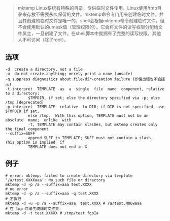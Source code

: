 > mktemp Linux系统有特殊的目录，专供临时文件使用。Linux使用/tmp目录来存放不需要永久保留的文件。mktemp命令专门用来创建临时文件，并且其创建的临时文件是唯一的。shell会根据mktemp命令创建临时文件，但不会使用默认的umask值（管理权限的）。它会将文件的读写权限分配给文件属主，一旦创建了文件，在shell脚本中就拥有了完整的读写权限，其他人不可访问（除了root）。



选项
----

    -d  create a directory, not a file
    -u  do not create anything; merely print a name (unsafe)
    -q suppress diagnostics about file/dir-creation failure (即使出错也不会提示)
    -t interpret  TEMPLATE  as  a  single  file  name  component, relative to a directory:
              $TMPDIR, if set; else the directory specified via -p; else /tmp [deprecated]
    -p interpret  TEMPLATE  relative  to DIR; if DIR is not specified, use $TMPDIR if set,
              else /tmp.  With this option, TEMPLATE must not be an absolute  name;  unlike  with
              -t, TEMPLATE may contain slashes, but mktemp creates only the final component
    --suffix=SUFF
              append SUFF to TEMPLATE; SUFF must not contain a slash.  This option is implied  if
              TEMPLATE does not end in X



例子
----
    # error: mktemp: failed to create directory via template ‘/a/test.XXXXaaa’: No such file or directory
    mktemp -d -p /a --suffix=aaa test.XXXX
    # no error
    mktemp -d -p /a --suffix=aaa -q test.XXXX
    # 不执行
    mktemp -d -u -p /a --suffix=aaa  test.XXXX # /a/test.M06waaa
    # 在 tmp 目录生成临时文件夹
    mktemp -d -t test.XXXXX # /tmp/test.fgpIa
